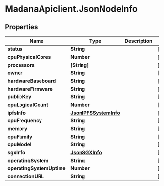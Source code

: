 # MadanaApiclient.JsonNodeInfo

## Properties

Name | Type | Description | Notes
------------ | ------------- | ------------- | -------------
**status** | **String** |  | [optional] 
**cpuPhysicalCores** | **Number** |  | [optional] 
**processors** | **[String]** |  | [optional] 
**owner** | **String** |  | [optional] 
**hardwareBaseboard** | **String** |  | [optional] 
**hardwareFirmware** | **String** |  | [optional] 
**publicKey** | **String** |  | [optional] 
**cpuLogicalCount** | **Number** |  | [optional] 
**ipfsInfo** | [**JsonIPFSSystemInfo**](JsonIPFSSystemInfo.md) |  | [optional] 
**cpuFrequency** | **String** |  | [optional] 
**memory** | **String** |  | [optional] 
**cpuFamily** | **String** |  | [optional] 
**cpuModel** | **String** |  | [optional] 
**sgxInfo** | [**JsonSGXInfo**](JsonSGXInfo.md) |  | [optional] 
**operatingSystem** | **String** |  | [optional] 
**operatingSystemUptime** | **Number** |  | [optional] 
**connectionURL** | **String** |  | [optional] 


